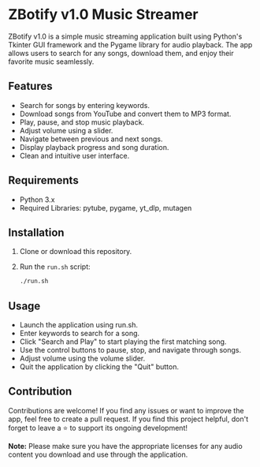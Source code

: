 # ZBotify v1.0 Music Streamer

ZBotify v1.0 is a simple music streaming application built using Python's Tkinter GUI framework and the Pygame library for audio playback. 
The app allows users to search for any songs, download them, and enjoy their favorite music seamlessly.

## Features

- Search for songs by entering keywords.
- Download songs from YouTube and convert them to MP3 format.
- Play, pause, and stop music playback.
- Adjust volume using a slider.
- Navigate between previous and next songs.
- Display playback progress and song duration.
- Clean and intuitive user interface.

## Requirements

- Python 3.x
- Required Libraries: pytube, pygame, yt_dlp, mutagen

## Installation

1. Clone or download this repository.
2. Run the `run.sh` script:

   ```bash
   ./run.sh
   ```
## Usage

- Launch the application using run.sh.
- Enter keywords to search for a song.
- Click "Search and Play" to start playing the first matching song.
- Use the control buttons to pause, stop, and navigate through songs.
- Adjust volume using the volume slider.
- Quit the application by clicking the "Quit" button.

## Contribution

Contributions are welcome! If you find any issues or want to improve the app, feel free to create a pull request. If you find this project helpful, don't forget to leave a ⭐️ to support its ongoing development!

**Note:** Please make sure you have the appropriate licenses for any audio content you download and use through the application.

